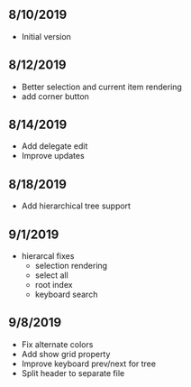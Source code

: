 ## 8/10/2019
 + Initial version
## 8/12/2019
 + Better selection and current item rendering
 + add corner button
## 8/14/2019
 + Add delegate edit
 + Improve updates
## 8/18/2019
 + Add hierarchical tree support
## 9/1/2019
 + hierarcal fixes
   + selection rendering
   + select all
   + root index
   + keyboard search
## 9/8/2019
 + Fix alternate colors
 + Add show grid property
 + Improve keyboard prev/next for tree
 + Split header to separate file
